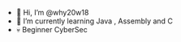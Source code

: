 - 👋 Hi, I’m @why20w18
- 🌱 I’m currently learning Java , Assembly and C
- 💀 Beginner CyberSec

<!---
why20w18/why20w18 is a ✨ special ✨ repository because its `README.md` (this file) appears on your GitHub profile.
You can click the Preview link to take a look at your changes.
--->
